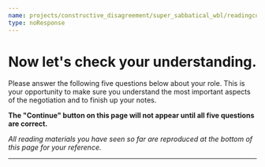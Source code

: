 ```yaml
---
name: projects/constructive_disagreement/super_sabbatical_wbl/readingcomp_preamble.md
type: noResponse
---
```


# Now let's check your understanding.

Please answer the following five questions below about your role. This is your opportunity to make sure you understand the most important aspects of the negotiation and to finish up your notes.

**The "Continue" button on this page will not appear until all five questions are correct.**

_All reading materials you have seen so far are reproduced at the bottom of this page for your reference._

---
